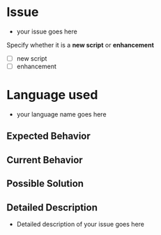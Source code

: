 # Issue
- your issue goes here

Specify whether it is a **new script** or **enhancement**
- [ ] new script
- [ ] enhancement
<!--- Use X inside the brackets to check that option i.e. [X] -->

# Language used
- your language name goes here

## Expected Behavior
<!--- Tell us what should happen -->

## Current Behavior
<!--- Tell us what happens instead of the expected behavior -->

## Possible Solution
<!--- Not obligatory, but suggest a fix/reason for the bug, -->

## Detailed Description
- Detailed description of your issue goes here

